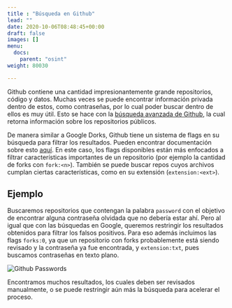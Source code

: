 ```yaml
---
title : "Búsqueda en Github"
lead: ""
date: 2020-10-06T08:48:45+00:00
draft: false
images: []
menu:
  docs:
    parent: "osint"
weight: 80030

---
```


Github contiene una cantidad impresionantemente grande repositorios, código y datos. Muchas veces se puede
encontrar información privada dentro de estos, como contraseñas, por lo cual poder buscar dentro de
ellos es muy útil. Esto se hace con la [búsqueda avanzada de Github](https://github.com/search/advanced),
la cual retorna información sobre los repositorios públicos.

De manera similar a Google Dorks, Github tiene un sistema de flags en su búsqueda para filtrar los resultados.
Pueden encontrar documentación sobre esto [aquí](https://docs.github.com/en/github/searching-for-information-on-github/getting-started-with-searching-on-github).
En este caso, los flags disponibles están más enfocados a filtrar características importantes de un
repositorio (por ejemplo la cantidad de forks con `fork:<n>`). También se puede buscar repos cuyos archivos
cumplan ciertas características, como en su extensión (`extension:<ext>`).

## Ejemplo

Buscaremos repositorios que contengan la palabra `password` con el objetivo de encontrar alguna contraseña
olvidada que no debería estar ahí. Pero al igual que con las búsquedas en Google, queremos restringir
los resultados obtenidos para filtrar los falsos positivos. Para eso además incluimos las flags
`forks:0`, ya que un repositorio con forks probablemente está siendo revisado y la contraseña ya fue
encontrada, y `extension:txt`, pues buscamos contraseñas en texto plano.

![Github Passwords](../github-passwords.png)

Encontramos muchos resultados, los cuales deben ser revisados manualmente, o se puede restringir aún más
la búsqueda para acelerar el proceso.

